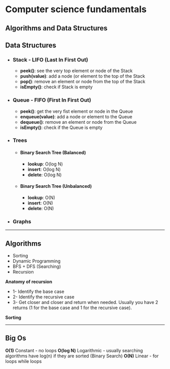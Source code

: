 # Computer science fundamentals

## Algorithms and Data Structures

## Data Structures

- ### Stack - LIFO (Last In First Out)
  - **peek()**: see the very top element or node of the Stack
  - **push(value)**: add a node (or element to the top of the Stack
  - **pop()**: remove an element or node from the top of the Stack
  - **isEmpty()**: check if Stack is empty
- ### Queue - FIFO (First In First Out)

  - **peek()**: get the very fist element or node in the Queue
  - **enqueue(value)**: add a node or element to the Queue
  - **dequeue()**: remove an element or node from the Queue
  - **isEmpty()**: check if the Queue is empty

- ### Trees

  - #### Binary Search Tree (Balanced)
    - **lookup**: O(log N)
    - **insert**: O(log N)
    - **delete**: O(log N)
  - #### Binary Search Tree (Unbalanced)
    - **lookup**: O(N)
    - **insert**: O(N)
    - **delete**: O(N)

- ### Graphs

---

## Algorithms

- Sorting
- Dynamic Programming
- BFS + DFS (Searching)
- Recursion

**Anatomy of recursion**

- 1- Identify the base case
- 2- Identify the recursive case
- 3- Get closer and closer and return when needed. Usually you have 2 returns (1 for the base case and 1 for the recursive case).

**Sorting**

---

## Big Os

**O(1)** Constant - no loops
**O(log N)** Logarithmic - usually searching algorithms have log(n) if they are sorted (Binary Search)
**O(N)** Linear - for loops while loops
